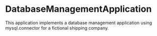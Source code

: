 # DatabaseManagementApplication

This application implements a database management application using mysql.connector for a fictional shipping company.
